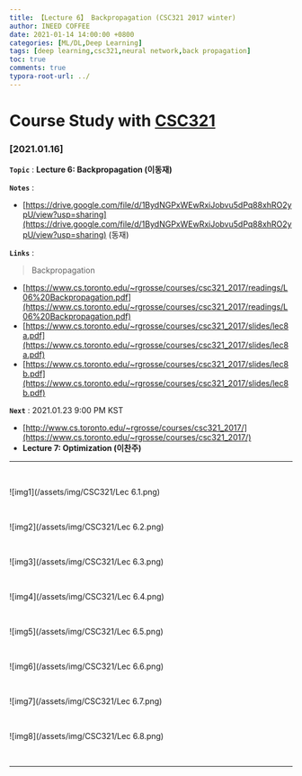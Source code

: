 ```yaml
---
title: 【Lecture 6】 Backpropagation (CSC321 2017 winter)
author: INEED COFFEE
date: 2021-01-14 14:00:00 +0800
categories: [ML/DL,Deep Learning]
tags: [deep learning,csc321,neural network,back propagation]
toc: true
comments: true
typora-root-url: ../
---
```

# Course Study with [CSC321](https://www.cs.toronto.edu/~rgrosse/courses/csc321_2017/) 



### [2021.01.16]

__`Topic`__  : __Lecture 6: Backpropagation (이동재)__ 

__`Notes`__  : 

- [https://drive.google.com/file/d/1BydNGPxWEwRxiJobvu5dPq88xhRO2ypU/view?usp=sharing](https://drive.google.com/file/d/1BydNGPxWEwRxiJobvu5dPq88xhRO2ypU/view?usp=sharing) (동재)

__`Links`__ : 

> Backpropagation

- [https://www.cs.toronto.edu/~rgrosse/courses/csc321_2017/readings/L06%20Backpropagation.pdf](https://www.cs.toronto.edu/~rgrosse/courses/csc321_2017/readings/L06%20Backpropagation.pdf) 
- [https://www.cs.toronto.edu/~rgrosse/courses/csc321_2017/slides/lec8a.pdf](https://www.cs.toronto.edu/~rgrosse/courses/csc321_2017/slides/lec8a.pdf) 
- [https://www.cs.toronto.edu/~rgrosse/courses/csc321_2017/slides/lec8b.pdf](https://www.cs.toronto.edu/~rgrosse/courses/csc321_2017/slides/lec8b.pdf) 

__`Next`__ : 2021.01.23 9:00 PM KST

- [http://www.cs.toronto.edu/~rgrosse/courses/csc321_2017/](https://www.cs.toronto.edu/~rgrosse/courses/csc321_2017/) 
- __Lecture 7: Optimization (이찬주)__ 

---

​	

![img1](/assets/img/CSC321/Lec 6.1.png)

​	

![img2](/assets/img/CSC321/Lec 6.2.png)

​	

![img3](/assets/img/CSC321/Lec 6.3.png)

​	

![img4](/assets/img/CSC321/Lec 6.4.png)

​	

![img5](/assets/img/CSC321/Lec 6.5.png)

​	

![img6](/assets/img/CSC321/Lec 6.6.png)

​	

![img7](/assets/img/CSC321/Lec 6.7.png)

​	

![img8](/assets/img/CSC321/Lec 6.8.png)

​	

***



​	


